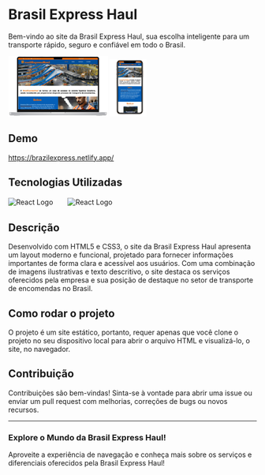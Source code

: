 # Brasil Express Haul

Bem-vindo ao site da Brasil Express Haul, sua escolha inteligente para um transporte rápido, seguro e confiável em todo o Brasil.

<a href="https://brazilexpress.netlify.app/"><img src="Img/vizualizationDesktop.png" alt="Brasil Express Haul" width="40%"></a> <a href="https://brazilexpress.netlify.app/"><img width="15%" src="Img/vizualizationMobile.png" alt="Brasil Express Haul" width="300"></a>



## Demo

https://brazilexpress.netlify.app/

## Tecnologias Utilizadas

<img src="https://th.bing.com/th/id/R.6c8f0a0e377cfa70efcd35ff52893b17?rik=iqhl8JD0f9LLpA&pid=ImgRaw&r=0" alt="React Logo" width="50">ㅤㅤ
<img src="https://logospng.org/download/css-3/logo-css-3-2048.png" alt="React Logo" width="55">ㅤ

## Descrição

Desenvolvido com HTML5 e CSS3, o site da Brasil Express Haul apresenta um layout moderno e funcional, projetado para fornecer informações importantes de forma clara e acessível aos usuários. Com uma combinação de imagens ilustrativas e texto descritivo, o site destaca os serviços oferecidos pela empresa e sua posição de destaque no setor de transporte de encomendas no Brasil.

## Como rodar o projeto

O projeto é um site estático, portanto, requer apenas que você clone o projeto no seu dispositivo local para abrir o arquivo HTML e visualizá-lo, o site, no navegador.

## Contribuição

Contribuições são bem-vindas! Sinta-se à vontade para abrir uma issue ou enviar um pull request com melhorias, correções de bugs ou novos recursos.

---

### Explore o Mundo da Brasil Express Haul!

Aproveite a experiência de navegação e conheça mais sobre os serviços e diferenciais oferecidos pela Brasil Express Haul!
